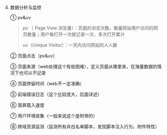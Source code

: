 4. 数据分析与监控

    ① pv&uv

    > pv （ Page View 浏览量）：页面的浏览次数，衡量网站用户访问的网页数量；用户每打开一次就记录一次，多次打开累计
    >
    > uv（Unique Visitor）：一天内访问网站的人人数

    ② 页面点击（pv&uv）

    ③ 页面来源（web处理这个有些困难），定义页面从哪里来，在海量数据的情况下也可以不记录

    ④ 页面停留时间（web不一定准确）

    ⑤ 前端错误日志（这个比较庞大，后面详述）

    ⑥ 首屏载入速度

    ⑦ 用户环境收集（一般来说这个是附带的）

    ⑧ 跨域资源监测（监测所有非白名单脚本，发现脚本注入行为，附件特性）